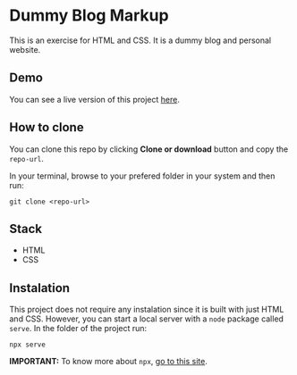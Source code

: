 # Dummy Blog Markup
This is an exercise for HTML and CSS. It is a dummy blog and personal website.

## Demo
You can see a live version of this project [here](https://dummy-blog.netlify.app/).

## How to clone
You can clone this repo by clicking **Clone or download** button and copy the `repo-url`.

In your terminal, browse to your prefered folder in your system and then run:

```git clone <repo-url>```

## Stack
- HTML
- CSS

## Instalation
This project does not require any instalation since it is built with just HTML and CSS. However, you can start a local server with a `node` package called `serve`. In the folder of the project run:

```npx serve```

**IMPORTANT:** To know more about `npx`, [go to this site](https://www.bram.us/2017/07/15/introducing-npx-an-npm-package-runner/).
